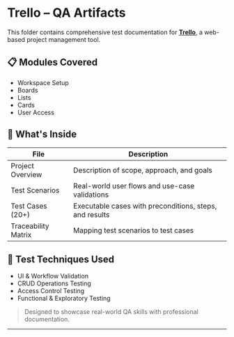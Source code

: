 # Trello – QA Artifacts

This folder contains comprehensive test documentation for **[Trello](https://trello.com/guide/trello-101)**, a web-based project management tool.

## 📋 Modules Covered
- Workspace Setup
- Boards
- Lists
- Cards
- User Access

## 📂 What's Inside

| File                   | Description                                               |
|------------------------|-----------------------------------------------------------|
| Project Overview       | Description of scope, approach, and goals                 |
| Test Scenarios         | Real-world user flows and use-case validations            |
| Test Cases (20+)       | Executable cases with preconditions, steps, and results   |
| Traceability Matrix    | Mapping test scenarios to test cases                      |

## 🔧 Test Techniques Used
- UI & Workflow Validation
- CRUD Operations Testing
- Access Control Testing
- Functional & Exploratory Testing

> Designed to showcase real-world QA skills with professional documentation.

---

